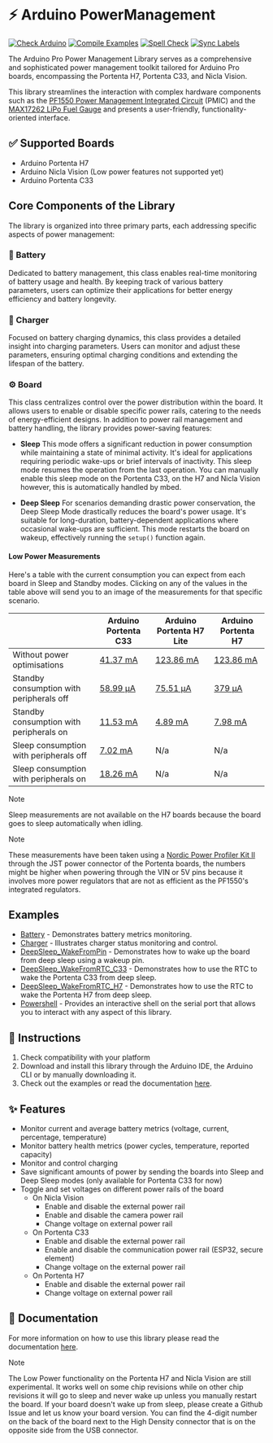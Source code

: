 # ⚡ Arduino PowerManagement

[![Check Arduino](https://github.com/arduino-libraries/Arduino_PowerManagement/actions/workflows/check-arduino.yml/badge.svg)](https://github.com/arduino-libraries/Arduino_PowerManagement/actions/workflows/check-arduino.yml) [![Compile Examples](https://github.com/arduino-libraries/Arduino_PowerManagement/actions/workflows/compile-examples.yml/badge.svg)](https://github.com/arduino-libraries/Arduino_PowerManagement/actions/workflows/compile-examples.yml) [![Spell Check](https://github.com/arduino-libraries/Arduino_PowerManagement/actions/workflows/spell-check.yml/badge.svg)](https://github.com/arduino-libraries/Arduino_PowerManagement/actions/workflows/spell-check.yml) [![Sync Labels](https://github.com/arduino-libraries/Arduino_PowerManagement/actions/workflows/sync-labels.yml/badge.svg)](https://github.com/arduino-libraries/Arduino_PowerManagement/actions/workflows/sync-labels.yml)

The Arduino Pro Power Management Library serves as a comprehensive and sophisticated power management toolkit tailored for Arduino Pro boards, encompassing the Portenta H7, Portenta C33, and Nicla Vision. 

This library streamlines the interaction with complex hardware components such as the [PF1550 Power Management Integrated Circuit](https://www.nxp.com/docs/en/data-sheet/PF1550.pdf) (PMIC) and the [MAX17262 LiPo Fuel Gauge](https://www.analog.com/media/en/technical-documentation/data-sheets/MAX17262.pdf) and presents a user-friendly, functionality-oriented interface.

## ✅ Supported Boards

- Arduino Portenta H7
- Arduino Nicla Vision (Low power features not supported yet)
- Arduino Portenta C33

## Core Components of the Library
The library is organized into three primary parts, each addressing specific aspects of power management:

### 🔋 Battery
Dedicated to battery management, this class enables real-time monitoring of battery usage and health. By keeping track of various battery parameters, users can optimize their applications for better energy efficiency and battery longevity.

### 🔌 Charger
Focused on battery charging dynamics, this class provides a detailed insight into charging parameters. Users can monitor and adjust these parameters, ensuring optimal charging conditions and extending the lifespan of the battery.

### ⚙️ Board
This class centralizes control over the power distribution within the board. It allows users to enable or disable specific power rails, catering to the needs of energy-efficient designs. 
In addition to power rail management and battery handling, the library provides power-saving features:

-  **Sleep**
This mode offers a significant reduction in power consumption while maintaining a state of minimal activity. 
It's ideal for applications requiring periodic wake-ups or brief intervals of inactivity. This sleep mode resumes the operation from the last operation.
You can manually enable this sleep mode on the Portenta C33, on the H7 and Nicla Vision however, this is automatically handled by mbed. 

- **Deep Sleep**
For scenarios demanding drastic power conservation, the Deep Sleep Mode drastically reduces the board's power usage. It's suitable for long-duration, battery-dependent applications where occasional wake-ups are sufficient. This mode restarts the board on wakeup, effectively running the `setup()` function again. 

#### Low Power Measurements
Here's a table with the current consumption you can expect from each board in Sleep and Standby modes. Clicking on any of the values in the table above will send you to an image of the measurements for that specific scenario. 

|  	| Arduino Portenta C33 	| Arduino Portenta H7 Lite 	| Arduino Portenta H7 	|
|---	|---	|---	|---	|
| Without power optimisations 	| [41.37 mA](https://github.com/arduino-libraries/Arduino_LowPowerPortentaC33/blob/main/docs/assets/normal_usage_blink.png) 	| [123.86 mA](https://github.com/arduino-libraries/Arduino_PowerManagement/blob/main/docs/assets/normal_usage.png) 	| [123.86 mA](https://github.com/arduino-libraries/Arduino_PowerManagement/blob/main/docs/assets/normal_usage.png) 	|
| Standby consumption with peripherals off  	| [58.99 μA](https://github.com/arduino-libraries/Arduino_LowPowerPortentaC33/blob/main/docs/assets/deep_sleep_no_peripherals.png) 	| [75.51 μA](https://github.com/arduino-libraries/Arduino_PowerManagement/blob/main/docs/assets/H7_lite_deep_sleep_peripherals_off.png) 	| [379 μA](https://github.com/arduino-libraries/Arduino_PowerManagement/blob/main/docs/assets/H7_deep_sleep_peripherals_off.png) 	|
| Standby consumption with peripherals on 	| [11.53 mA](https://github.com/arduino-libraries/Arduino_LowPowerPortentaC33/blob/main/docs/assets/deep_sleep_peripherals_on.png) 	| [4.89 mA](https://github.com/arduino-libraries/Arduino_PowerManagement/blob/main/docs/assets/H7_lite_deep_sleep_peripherals_on.png) 	| [7.98 mA](https://github.com/arduino-libraries/Arduino_PowerManagement/blob/main/docs/assets/H7_deep_sleep_peripherals_on.png) 	|
| Sleep consumption with peripherals off 	| [7.02 mA](https://github.com/arduino-libraries/Arduino_LowPowerPortentaC33/blob/main/docs/assets/sleep_no_peripherals.png) 	| N/a 	| N/a 	|
| Sleep consumption with peripherals on 	| [18.26 mA](https://github.com/arduino-libraries/Arduino_LowPowerPortentaC33/blob/main/docs/assets/sleep_peripherals_on.png) 	| N/a 	| N/a 	|

> [!NOTE]  
> Sleep measurements are not available on the H7 boards because the board goes to sleep automatically when idling.

> [!NOTE]  
> These measurements have been taken using a [Nordic Power Profiler Kit II](https://www.nordicsemi.com/Products/Development-hardware/Power-Profiler-Kit-2) through the JST power connector of the Portenta boards,
> the numbers might be higher when powering  through the VIN or 5V pins because it involves more power regulators that are not as efficient as the PF1550's integrated regulators. 

## Examples 
- [Battery](./examples/Battery/Battery.ino) - Demonstrates battery metrics monitoring.
- [Charger](./examples/Charger/Charger.ino) - Illustrates charger status monitoring and control.
- [DeepSleep_WakeFromPin](./examples/DeepSleep_WakeFromPin/DeepSleep_WakeFromPin.ino) - Demonstrates how to wake up the board from deep sleep using a wakeup pin.
- [DeepSleep_WakeFromRTC_C33](./examples/DeepSleep_WakeFromRTC/DeepSleep_WakeFromRTC_C33.ino) - Demonstrates how to use the RTC to wake the Portenta C33 from deep sleep.
- [DeepSleep_WakeFromRTC_H7](./examples/DeepSleep_WakeFromRTC/DeepSleep_WakeFromRTC_H7.ino) - Demonstrates how to use the RTC to wake the Portenta H7 from deep sleep.
- [Powershell](./examples/Powershell/Powershell.ino) - Provides an interactive shell on the serial port that allows you to interact with any aspect of this library. 

## 👀 Instructions

1. Check compatibility with your platform
2. Download and install this library through the Arduino IDE, the Arduino CLI or by manually downloading it.
3. Check out the examples or read the documentation [here](./docs).


## ✨ Features
- Monitor current and average battery metrics (voltage, current, percentage, temperature)
- Monitor battery health metrics (power cycles, temperature, reported capacity)
- Monitor and control charging
- Save significant amounts of power by sending the boards into Sleep and Deep Sleep modes (only available for Portenta C33 for now)
- Toggle and set voltages on different power rails of the board
    - On Nicla Vision 
        - Enable and disable the external power rail
        - Enable and disable the camera power rail      
        - Change voltage on external power rail
    - On Portenta C33 
        - Enable and disable the external power rail
        - Enable and disable the communication power rail (ESP32, secure element)
        - Change voltage on the external power rail 
    - On Portenta H7
        - Enable and disable the external power rail
        - Change voltage on external power rail

## 📖 Documentation
For more information on how to use this library please read the documentation [here](./docs).

> [!NOTE]  
> The Low Power functionality on the Portenta H7 and Nicla Vision are still experimental. It works well on some chip revisions while on other chip revisions it will go to sleep and never wake up unless you manually restart the board. If your board doesn't wake up from sleep, please create a Github Issue and let us know your board version. You can find the 4-digit number on the back of the board next to the High Density connector that is on the opposite side from the USB connector. 
